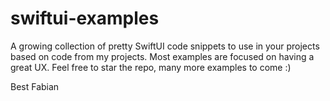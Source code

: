 # swiftui-examples
A growing collection of pretty SwiftUI code snippets to use in your projects based on code from my projects.
Most examples are focused on having a great UX.
Feel free to star the repo, many more examples to come :)

Best
Fabian

